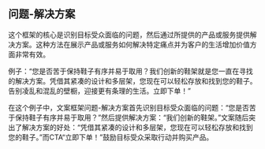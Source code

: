 ## 问题-解决方案

这个框架的核心是识别目标受众面临的问题，然后通过所提供的产品或服务提供解决方案。这种方法在展示产品或服务如何解决特定痛点并为客户的生活增加价值方面非常有效。

例子：“您是否苦于保持鞋子有序并易于取用？我们创新的鞋架就是您一直在寻找的解决方案。凭借其紧凑的设计和多层架，您现在可以轻松存放和找到您的鞋子。告别凌乱和混乱的壁橱，迎接更有条理的生活。立即下单！”

在这个例子中，文案框架问题-解决方案首先识别目标受众面临的问题：“您是否苦于保持鞋子有序并易于取用？”然后提供解决方案：“我们创新的鞋架。”文案随后突出了解决方案的好处：“凭借其紧凑的设计和多层架，您现在可以轻松存放和找到您的鞋子。”而CTA“立即下单！”鼓励目标受众采取行动并购买产品。
